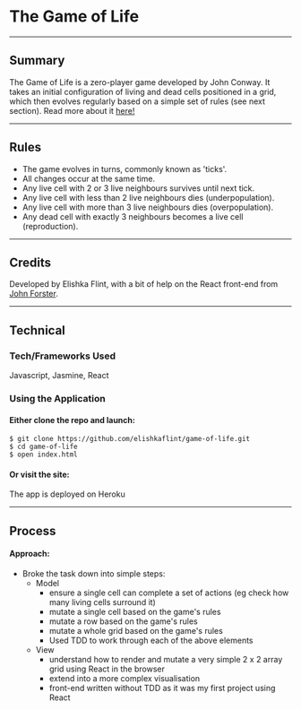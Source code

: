 # The Game of Life

___

## Summary

The Game of Life is a zero-player game developed by John Conway. It takes an initial configuration of living and dead cells positioned in a grid, which then evolves regularly based on a simple set of rules (see next section). Read more about it [here!](https://en.wikipedia.org/wiki/Conway%27s_Game_of_Life)
___

## Rules

* The game evolves in turns, commonly known as 'ticks'.
* All changes occur at the same time.
* Any live cell with 2 or 3 live neighbours survives until next tick.
* Any live cell with less than 2 live neighbours dies (underpopulation).
* Any live cell with more than 3 live neighbours dies (overpopulation).
* Any dead cell with exactly 3 neighbours becomes a live cell (reproduction).
___

## Credits

Developed by Elishka Flint, with a bit of help on the React front-end from [John Forster](https://github.com/JohnForster).

___

## Technical

### Tech/Frameworks Used

Javascript, Jasmine, React

### Using the Application

#### Either clone the repo and launch:

```
$ git clone https://github.com/elishkaflint/game-of-life.git
$ cd game-of-life
$ open index.html
```

#### Or visit the site:

The app is deployed on Heroku

____

## Process

#### Approach:

* Broke the task down into simple steps:
  - Model
    * ensure a single cell can complete a set of actions (eg check how many living cells surround it)
    * mutate a single cell based on the game's rules
    * mutate a row based on the game's rules
    * mutate a whole grid based on the game's rules
    * Used TDD to work through each of the above elements
  - View
    * understand how to render and mutate a very simple 2 x 2 array grid using React in the browser
    * extend into a more complex visualisation
    * front-end written without TDD as it was my first project using React
